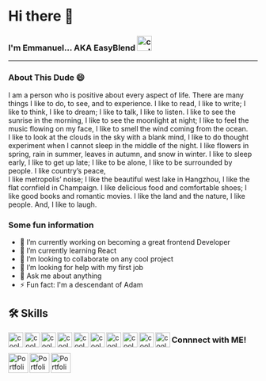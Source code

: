# Hi there 👋

   ### I'm Emmanuel... AKA EasyBlend <img src="https://cdn-icons-png.flaticon.com/128/743/743287.png" width="30px" alt="cool Emoji"/>


[project1]: https://next-vacation.netlify.app/
[project3]: https://treasury-bill-calculator.netlify.app/
[project2]: https://film-blend.netlify.app/
[linkedin]: https://www.linkedin.com/in/emmanuel-kumah-692431224/
[portfolio]: https://easyblend.github.io/PORTFOLIO/portfolio/
[twitter]: https://twitter.com/easyblend85
[dribble]: https://dribbble.com/easyblend85
<hr>

### About This Dude 😄

 I am a person who is positive about every aspect of life. There are many things I like to do, to see, and to experience. I like to read, I like to write; I like to think, I like to dream; I like to talk, I like to listen. I like to see the sunrise in the morning, I like to see the moonlight at night; I like to feel the music flowing on my face, I like to smell the wind coming from the ocean.<br> I like to look at the clouds in the sky with a blank mind, I like to do thought experiment when I cannot sleep in the middle of the night. I like flowers in spring, rain in summer, leaves in autumn, and snow in winter. I like to sleep early, I like to get up late; I like to be alone, I like to be surrounded by people. I like country’s peace, <br>I like metropolis’ noise; I like the beautiful west lake in Hangzhou, I like the flat cornfield in Champaign. I like delicious food and comfortable shoes; I like good books and romantic movies. I like the land and the nature, I like people. And, I like to laugh.

### Some fun information

- 🔭 I’m currently working on becoming a great frontend Developer
- 🌱 I’m currently learning React
- 👯 I’m looking to collaborate on any cool project
- 🤔 I’m looking for help with my first job
- 💬 Ask me about anything
- ⚡ Fun fact: I'm a descendant of Adam


## 🛠 Skills
<img src="https://cdn-icons-png.flaticon.com/128/1051/1051277.png" width="30px" alt="cool Emoji" align="left"/><img src="https://cdn-icons-png.flaticon.com/128/732/732190.png" width="30px" alt="cool Emoji" align="left"/><img src="https://cdn-icons-png.flaticon.com/512/4726/4726005.png" width="30px" alt="cool Emoji" align="left"/><img src="https://cdn-icons-png.flaticon.com/128/1048/1048877.png" width="30px" alt="cool Emoji" align="left"/><img src="https://cdn-icons-png.flaticon.com/128/4494/4494748.png" width="30px" alt="cool Emoji" align="left"/><img src="https://cdn-icons-png.flaticon.com/128/5968/5968672.png" width="30px" alt="cool Emoji" align="left"/><img src="https://cdn-icons-png.flaticon.com/128/5815/5815526.png" width="30px" alt="cool Emoji" align="left"/><img src="https://cdn-icons-png.flaticon.com/128/1674/1674969.png" width="30px" alt="cool Emoji" align="left"/><img src="https://cdn-icons-png.flaticon.com/128/4248/4248443.png" width="30px" alt="cool Emoji" align="left"/><img src="https://cdn-icons-png.flaticon.com/128/6132/6132222.png" width="30px" alt="cool Emoji" align="left"/>


### Connnect with ME!

[<img src="https://cdn-icons-png.flaticon.com/128/174/174857.png" width="40px" alt="Portfolio" align="left"/>][linkedin]
[<img src="https://cdn-icons-png.flaticon.com/512/2504/2504947.png" width="40px" alt="Portfolio" align="left"/>][twitter]
[<img src="https://cdn-icons-png.flaticon.com/128/3938/3938122.png" width="40px" alt="Portfolio" align="left"/>][dribble]


